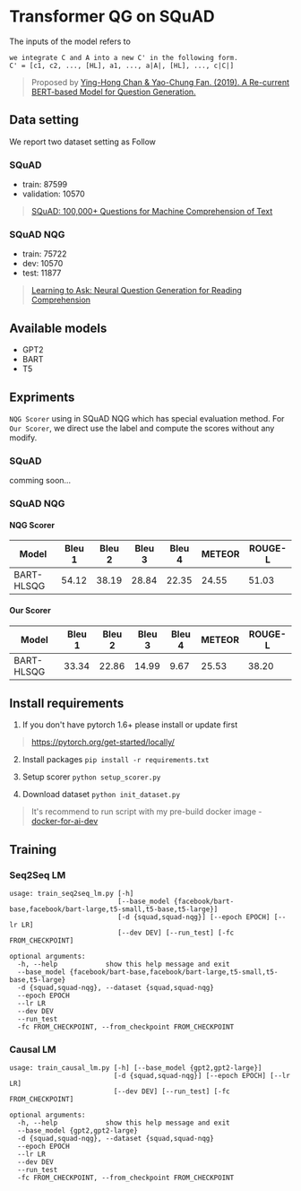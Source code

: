 # Transformer QG on SQuAD
The inputs of the model refers to 
```
we integrate C and A into a new C' in the following form.
C' = [c1, c2, ..., [HL], a1, ..., a|A|, [HL], ..., c|C|]
```
> Proposed by [Ying-Hong Chan & Yao-Chung Fan. (2019). A Re-current BERT-based Model for Question Generation.](https://www.aclweb.org/anthology/D19-5821/)

## Data setting
We report two dataset setting as Follow

### SQuAD
- train: 87599	
- validation: 10570
> [SQuAD: 100,000+ Questions for Machine Comprehension of Text](https://arxiv.org/abs/1606.05250)

### SQuAD NQG
- train: 75722
- dev: 10570
- test: 11877
> [Learning to Ask: Neural Question Generation for Reading Comprehension](https://arxiv.org/abs/1705.00106)

## Available models
- GPT2
- BART
- T5

## Expriments
`NQG Scorer` using in SQuAD NQG which has special evaluation method.
For `Our Scorer`, we direct use the label and compute the scores without any modify.
### SQuAD
comming soon...
### SQuAD NQG
#### NQG Scorer
Model     |Bleu 1|Bleu 2|Bleu 3|Bleu 4|METEOR|ROUGE-L|
----------|------|------|------|------|------|-------|
BART-HLSQG|54.12 |38.19 |28.84 |22.35 |24.55 |51.03  |
#### Our Scorer
Model     |Bleu 1|Bleu 2|Bleu 3|Bleu 4|METEOR|ROUGE-L|
----------|------|------|------|------|------|-------|
BART-HLSQG|33.34 |22.86 |14.99 |9.67  |25.53 |38.20  |


## Install requirements
1. If you don't have pytorch 1.6+ please install or update first
> https://pytorch.org/get-started/locally/

2. Install packages `pip install -r requirements.txt`

3. Setup scorer `python setup_scorer.py`

4. Download dataset `python init_dataset.py`

> It's recommend to run script with my pre-build docker image - [docker-for-ai-dev](https://github.com/p208p2002/docker-for-ai-dev)

## Training
### Seq2Seq LM
```
usage: train_seq2seq_lm.py [-h]
                           [--base_model {facebook/bart-base,facebook/bart-large,t5-small,t5-base,t5-large}]
                           [-d {squad,squad-nqg}] [--epoch EPOCH] [--lr LR]
                           [--dev DEV] [--run_test] [-fc FROM_CHECKPOINT]

optional arguments:
  -h, --help            show this help message and exit
  --base_model {facebook/bart-base,facebook/bart-large,t5-small,t5-base,t5-large}
  -d {squad,squad-nqg}, --dataset {squad,squad-nqg}
  --epoch EPOCH
  --lr LR
  --dev DEV
  --run_test
  -fc FROM_CHECKPOINT, --from_checkpoint FROM_CHECKPOINT
```
### Causal LM
```
usage: train_causal_lm.py [-h] [--base_model {gpt2,gpt2-large}]
                          [-d {squad,squad-nqg}] [--epoch EPOCH] [--lr LR]
                          [--dev DEV] [--run_test] [-fc FROM_CHECKPOINT]

optional arguments:
  -h, --help            show this help message and exit
  --base_model {gpt2,gpt2-large}
  -d {squad,squad-nqg}, --dataset {squad,squad-nqg}
  --epoch EPOCH
  --lr LR
  --dev DEV
  --run_test
  -fc FROM_CHECKPOINT, --from_checkpoint FROM_CHECKPOINT
```